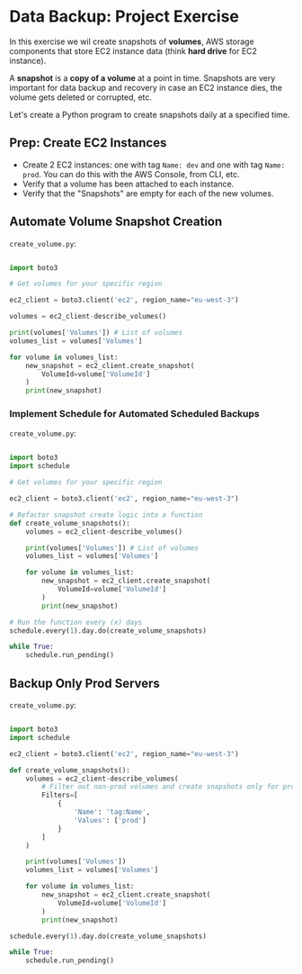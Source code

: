 # Data Backup: Project Exercise

In this exercise we wil create snapshots of **volumes**, AWS storage components
that store EC2 instance data (think **hard drive** for EC2 instance).

A **snapshot** is a **copy of a volume** at a point in time. Snapshots are very
important for data backup and recovery in case an EC2 instance dies, the volume
gets deleted or corrupted, etc.

Let's create a Python program to create snapshots daily at a specified time.

## Prep: Create EC2 Instances

- Create 2 EC2 instances: one with tag `Name: dev` and one with tag
  `Name: prod`. You can do this with the AWS Console, from CLI, etc.
- Verify that a volume has been attached to each instance.
- Verify that the "Snapshots" are empty for each of the new volumes.

## Automate Volume Snapshot Creation

`create_volume.py`:

```python

import boto3

# Get volumes for your specific region

ec2_client = boto3.client('ec2', region_name="eu-west-3")

volumes = ec2_client-describe_volumes()

print(volumes['Volumes']) # List of volumes
volumes_list = volumes['Volumes']

for volume in volumes_list:
    new_snapshot = ec2_client.create_snapshot(
        VolumeId=volume['VolumeId']
    )
    print(new_snapshot)
```

### Implement Schedule for Automated Scheduled Backups

`create_volume.py`:

```python

import boto3
import schedule

# Get volumes for your specific region

ec2_client = boto3.client('ec2', region_name="eu-west-3")

# Refactor snapshot create logic into a function
def create_volume_snapshots():
    volumes = ec2_client-describe_volumes()

    print(volumes['Volumes']) # List of volumes
    volumes_list = volumes['Volumes']

    for volume in volumes_list:
        new_snapshot = ec2_client.create_snapshot(
            VolumeId=volume['VolumeId']
        )
        print(new_snapshot)

# Run the function every (x) days
schedule.every(1).day.do(create_volume_snapshots)

while True:
    schedule.run_pending()
```

## Backup Only Prod Servers

`create_volume.py`:

```python

import boto3
import schedule

ec2_client = boto3.client('ec2', region_name="eu-west-3")

def create_volume_snapshots():
    volumes = ec2_client-describe_volumes(
        # Filter out non-prod volumes and create snapshots only for prod volumes
        Filters=[
            {
                'Name': 'tag:Name',
                'Values': ['prod']
            }
        ]
    )

    print(volumes['Volumes'])
    volumes_list = volumes['Volumes']

    for volume in volumes_list:
        new_snapshot = ec2_client.create_snapshot(
            VolumeId=volume['VolumeId']
        )
        print(new_snapshot)

schedule.every(1).day.do(create_volume_snapshots)

while True:
    schedule.run_pending()
```
